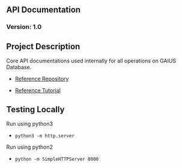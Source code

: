 ## API Documentation

### Version: 1.0

## Project Description

Core API documentations used internally for all operations on GAIUS Database.

- [Reference Repository](https://github.com/Redocly/redoc)

- [Reference Tutorial](https://redoc.ly/docs/redoc/quickstart/html/)

## Testing Locally

Run using python3
- `python3 -m http.server`

Run using python2
- `python -m SimpleHTTPServer 8000`
